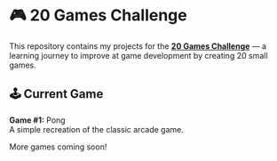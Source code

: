 # 🎮 20 Games Challenge

This repository contains my projects for the **[20 Games Challenge](https://20_games_challenge.gitlab.io/)** — a learning journey to improve at game development by creating 20 small games.

## 🕹️ Current Game
**Game #1:** Pong  
A simple recreation of the classic arcade game.

More games coming soon!
